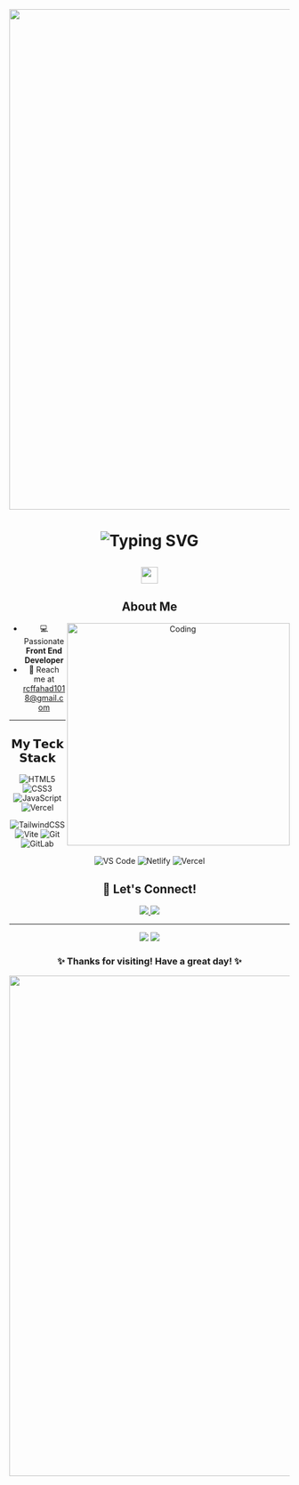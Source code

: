<div align="center">
  
  <img src="https://user-images.githubusercontent.com/74038190/241765440-80728820-e06b-4f96-9c9e-9df46f0cc0a5.gif" width="900" />
  
  <h1>
    <img src="https://readme-typing-svg.herokuapp.com?font=Fira+Code&weight=500&size=40&pause=1000&color=6AD3F7&center=true&vCenter=true&width=700&height=100&lines=I'm+Rishad+Chowdhury+Fahad+%F0%9F%91%8B;Front+End+Developer;" alt="Typing SVG" />
  </h1>
  
## <img src="https://user-images.githubusercontent.com/74038190/216122041-518ac897-8d92-4c6b-9b3f-ca01dcaf38ee.png" width="30" /> <h2>About Me</h2>
  
  <img align="right" alt="Coding" width="400" src="https://user-images.githubusercontent.com/74038190/229223263-cf2e4b07-2615-4f87-9c38-e37600f8381a.gif">
  
  - 💻 Passionate <strong>Front End Developer</strong>  
  - 📧 Reach me at <a href="mailto:rcffahad1018@gmail.com">rcffahad1018@gmail.com</a>
  
  ---

  ## 𝗠𝘆 𝗧𝗲𝗰𝗸 𝗦𝘁𝗮𝗰𝗸

![HTML5](https://img.shields.io/badge/-HTML5-%23E44D27?style=flat-square&logo=html5&logoColor=ffffff)
![CSS3](https://img.shields.io/badge/-CSS3-%231572B6?style=flat-square&logo=css3)
![JavaScript](https://img.shields.io/badge/-JavaScript-%23F7DF1C?style=flat-square&logo=javascript&logoColor=000000&labelColor=%23F7DF1C&color=%23FFCE5A)
![Vercel](https://img.shields.io/badge/-Vercel-%23ffffff?style=flat-square&logo=vercel&logoColor=000000)

![TailwindCSS](https://img.shields.io/badge/-TailwindCSS-%231a202c?style=flat-square&logo=tailwind-css)
![Vite](https://img.shields.io/badge/-Vite-%23646CFF?style=flat-square&logo=vite&logoColor=ffffff)
![Git](https://img.shields.io/badge/-Git-%23F05032?style=flat-square&logo=git&logoColor=%23ffffff)
![GitLab](https://img.shields.io/badge/-GitLab-FCA121?style=flat-square&logo=gitlab)

![VS Code](https://img.shields.io/badge/-VSCode-%23007ACC?style=flat-square&logo=visual-studio-code)
![Netlify](https://img.shields.io/badge/-Netlify-%2300C7B7?style=flat-square&logo=netlify&logoColor=ffffff)
![Vercel](https://img.shields.io/badge/-Vercel-%23ffffff?style=flat-square&logo=vercel&logoColor=000000)

  ## 📡 Let's Connect!
  
  <a href="https://github.com/FAHAD321RCF" target="_blank">
    <img src="https://img.shields.io/badge/GitHub-100000?style=for-the-badge&logo=github&logoColor=white">
  </a>
  <a href="mailto:rcffahad1018@gmail.com">
    <img src="https://img.shields.io/badge/Gmail-D14836?style=for-the-badge&logo=gmail&logoColor=white">
  </a>
  
  ---
  
  <div>
    <img  src="https://github-readme-stats.vercel.app/api?username=FAHAD321RCF&&show_icons=true&theme=radical"/>
      <img src="https://github-readme-stats.vercel.app/api/top-langs/?username=FAHAD321RCF&hide=ffffff&text_color=c9cacc&icon_color=2bbc8a&bg_color=1d1f21&langs_count=3" />
      <h3>✨ Thanks for visiting! Have a great day! ✨</h3>
    <img src="https://user-images.githubusercontent.com/74038190/212748842-9fcbad5b-6173-4175-8a61-521f3dbb7514.gif" width="900">
  </div>
</div>

